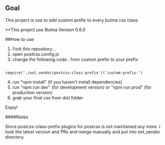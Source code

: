 ## Goal
This project is use to add custom prefix to every bulma css class.

**This project use Bulma Version 0.6.0

##How to use
1. Fork this repository...
2. open postcss.config.js
3. change the following code.. from custom prefix to your prefix

~~~~

require('./ext_vendor/postcss-class-prefix')('custom-prefix-')

~~~~

4. run "npm install" (if you haven't install dependencies)
5. run "npm run dev" (for development version) or "npm run prod" (for production version)
6. grab your final css from dist folder

Enjoy!

####Notes

Since postcss-class-prefix plugins for postcss is not maintained any more. I took the latest version and PRs and merge manually and put into ext_vendor directory.